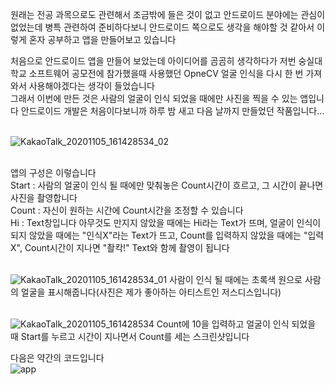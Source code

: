 원래는 전공 과목으로도 관련해서 조금밖에 들은 것이 없고
안드로이드 분야에는 관심이 없었는데 병특 관련하여 준비하다보니 안드로이드 쪽으로도 생각을 해야할 것 같아서
이렇게 혼자 공부하고 앱을 만들어보고 있습니다

처음으로 안드로이드 앱을 만들어 보았는데 아이디어를 곰곰히 생각하다가
저번 숭실대학교 소프트웨어 공모전에 참가했을때 사용했던 OpneCV 얼굴 인식을 다시 한 번 가져와서
사용해야겠다는 생각이 들었습니다
<br>그래서 이번에 만든 것은 사람의 얼굴이 인식 되었을 때에만 사진을 찍을 수 있는 앱입니다
안드로이드 개발은 처음이다보니까 하루 밤 새고 다음 날까지 만들었던 작품입니다...

<br>![KakaoTalk_20201105_161428534_02](https://user-images.githubusercontent.com/38243724/98209400-2d3b4280-1f82-11eb-827c-ee68c1161222.jpg)

<br>앱의 구성은 이렇습니다
<br>Start : 사람의 얼굴이 인식 될 때에만 맞춰놓은 Count시간이 흐르고, 그 시간이 끝나면 사진을 촬영합니다
<br>Count : 자신이 원하는 시간에 Count시간을 조정할 수 있습니다
<br>Hi : Text창입니다 아무것도 만지지 않았을 때에는 Hi라는 Text가 뜨며, 얼굴이 인식이 되지 않았을 때에는 "인식X"라는 Text가 뜨고, 
Count를 입력하지 않았을 때에는 "입력X", Count시간이 지나면 "촬칵!" Text와 함께 촬영이 됩니다

<br>![KakaoTalk_20201105_161428534_01](https://user-images.githubusercontent.com/38243724/98209759-d7b36580-1f82-11eb-8f43-76fb7150dcbe.jpg)
사람이 인식 될 때에는 초록색 원으로 사람의 얼굴을 표시해줍니다(사진은 제가 좋아하는 아티스트인 저스디스입니다)

<br>![KakaoTalk_20201105_161428534](https://user-images.githubusercontent.com/38243724/98209817-f1ed4380-1f82-11eb-83d7-5c8db16619a8.jpg)
Count에 10을 입력하고 얼굴이 인식 되었을 때 Start를 누르고 시간이 지나면서 Count를 세는 스크린샷입니다

다음은 약간의 코드입니다
<br>![app](https://user-images.githubusercontent.com/38243724/98210053-501a2680-1f83-11eb-8591-b23adc14adf1.PNG)

